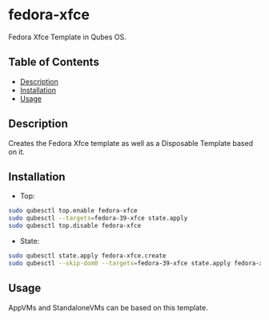# fedora-xfce

Fedora Xfce Template in Qubes OS.

## Table of Contents

* [Description](#description)
* [Installation](#installation)
* [Usage](#usage)

## Description

Creates the Fedora Xfce template as well as a Disposable Template based on it.

## Installation

- Top:
```sh
sudo qubesctl top.enable fedora-xfce
sudo qubesctl --targets=fedora-39-xfce state.apply
sudo qubesctl top.disable fedora-xfce
```

- State:
<!-- pkg:begin:post-install -->
```sh
sudo qubesctl state.apply fedora-xfce.create
sudo qubesctl --skip-dom0 --targets=fedora-39-xfce state.apply fedora-xfce.install
```
<!-- pkg:end:post-install -->

## Usage

AppVMs and StandaloneVMs can be based on this template.

